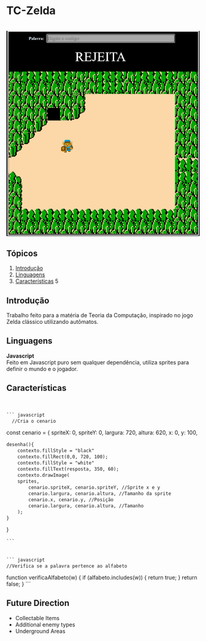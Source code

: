 # TC-Zelda

</br>
<img width="788" alt="Screen Shot 2020-03-30 at 10 17 57 PM" src="https://raw.githubusercontent.com/Luizzgs/TC-Zelda/main/images/Zelda_Preview.png">

## Tópicos
1. [Introdução](#Introdução)
2. [Linguagens](#Linguagens)
3. [Características](#Características)
5

## Introdução

Trabalho feito para a matéria de Teoria da Computação, inspirado no jogo Zelda clássico utilizando autômatos.

## Linguagens

**Javascript** <br/> 
Feito em Javascript puro sem qualquer dependência, utiliza sprites para definir o mundo e o jogador.

## Características




<br/> 


    ``` javascript
      //Cria o cenario
const cenario = {
    spriteX: 0,
    spriteY: 0,
    largura: 720,
    altura: 620,
    x: 0,
    y: 100,
    
    desenha(){
        contexto.fillStyle = "black"
        contexto.fillRect(0,0, 720, 100);
        contexto.fillStyle = "white"
        contexto.fillText(resposta, 350, 60);
        contexto.drawImage(
        sprites,
            cenario.spriteX, cenario.spriteY, //Sprite x e y
            cenario.largura, cenario.altura, //Tamanho da sprite
            cenario.x, cenario.y, //Posição 
            cenario.largura, cenario.altura, //Tamanho
        );
    }
}
      
    ```


    ``` javascript
    //Verifica se a palavra pertence ao alfabeto
function verificaAlfabeto(w) {
    if (alfabeto.includes(w)) {
        return true;
    }
    return false;
}
    ```
## Future Direction
* Collectable Items
* Additional enemy types
* Underground Areas
